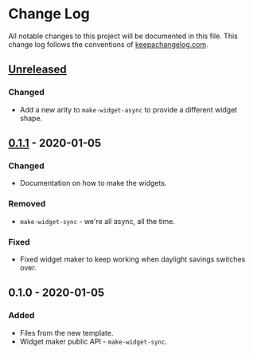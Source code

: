 # Change Log
All notable changes to this project will be documented in this file. This change log follows the conventions of [keepachangelog.com](http://keepachangelog.com/).

## [Unreleased]
### Changed
- Add a new arity to `make-widget-async` to provide a different widget shape.

## [0.1.1] - 2020-01-05
### Changed
- Documentation on how to make the widgets.

### Removed
- `make-widget-sync` - we're all async, all the time.

### Fixed
- Fixed widget maker to keep working when daylight savings switches over.

## 0.1.0 - 2020-01-05
### Added
- Files from the new template.
- Widget maker public API - `make-widget-sync`.

[Unreleased]: https://github.com/your-name/xfseq/compare/0.1.1...HEAD
[0.1.1]: https://github.com/your-name/xfseq/compare/0.1.0...0.1.1
